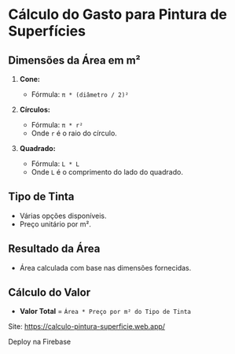 # Cálculo do Gasto para Pintura de Superfícies

## Dimensões da Área em m²

1. **Cone:**
   - Fórmula: `π * (diâmetro / 2)²`

2. **Círculos:**
   - Fórmula: `π * r²`
   - Onde `r` é o raio do círculo.

3. **Quadrado:**
   - Fórmula: `L * L`
   - Onde `L` é o comprimento do lado do quadrado.

## Tipo de Tinta

- Várias opções disponíveis.
- Preço unitário por m².

## Resultado da Área

- Área calculada com base nas dimensões fornecidas.

## Cálculo do Valor

- **Valor Total** = `Área * Preço por m² do Tipo de Tinta`

Site: https://calculo-pintura-superficie.web.app/

Deploy na Firebase
